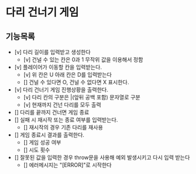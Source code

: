 # 다리 건너기 게임

## 기능목록

- [v] 다리 길이를 입력받고 생성한다
  - [v] 건널 수 있는 칸은 0과 1 무작위 값을 이용해서 정함
- [v] 플레이어가 이동할 칸을 입력받는다.
  - [v] 위 칸은 U 아래 칸은 D를 입력받는다
  - [] 건널 수 있다면 O, 건널 수 없다면 X 표시한다.
- [v] 다리 건너기 게임 진행상황을 출력한다.
  - [v] 다리 칸의 구분은 |(앞뒤 공백 포함) 문자열로 구분
  - [v] 현재까지 건넌 다리를 모두 출력
- [] 다리를 끝까지 건너면 게임 종료
- [] 실패 시 재시작 또는 종료 여부를 입력받는다.
  - [] 재시작의 경우 기존 다리를 재사용
- [] 게임 종료시 결과를 출력한다.
  - [] 게임 성공 여부
  - [] 시도 횟수
- [] 잘못된 값을 입력한 경우 throw문을 사용해 예외 발생시키고 다시 입력 받는다
  - [] 에러메시지는 "[ERROR]"로 시작한다
